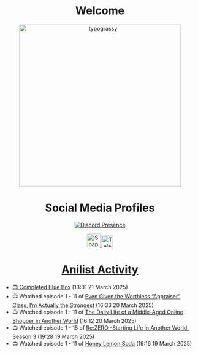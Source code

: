 <div align="center">

# Welcome
<a href="https://github.com/kawarimidoll/typograssy">
    <img alt="typograssy" src="https://typograssy.deno.dev/api?text=%E3%82%88%E3%81%86%E3%81%93%E3%81%9D%E3%81%BF%E3%81%AA%E3%81%95%E3%82%93%20-%20Sheby--&&l0=none&l1=82d9d0&l2=027353&l3=038c4c&l4=01402e&bg=none&frame=none&speed=100&comment=" width="421.99">
</a>

</div>

<div align="center">

# Social Media Profiles

[![Discord Presence](https://lanyard.cnrad.dev/api/612532963938271232)](https://discord.com/users/612532963938271232)


<a href="https://www.snapchat.com/add/a.sheby" title="Snapchat Profile">
    <img src="https://www.freepnglogos.com/uploads/snapchat-logo-png-0.png" width="35" alt="Snapchat Logo" />


<a href="https://t.me/ASheby" title="Telegram Profile">
    <img src="https://www.freepnglogos.com/uploads/telegram-logo-png-0.png" width="30" alt="Telegram Logo" />


</div>

<div align="center">

# Anilist Activity

</div>

<!-- ANILIST_ACTIVITY:start -->

-   📺 Completed [Blue Box](https://anilist.co/anime/170942) (13:01 21 March 2025)
-   📺 Watched episode 1 - 11 of [Even Given the Worthless “Appraiser” Class, I’m Actually the Strongest](https://anilist.co/anime/178548) (16:33 20 March 2025)
-   📺 Watched episode 1 - 11 of [The Daily Life of a Middle-Aged Online Shopper in Another World](https://anilist.co/anime/180292) (16:12 20 March 2025)
-   📺 Watched episode 1 - 15 of [Re:ZERO -Starting Life in Another World- Season 3](https://anilist.co/anime/163134) (19:28 19 March 2025)
-   📺 Watched episode 1 - 11 of [Honey Lemon Soda](https://anilist.co/anime/175443) (19:16 19 March 2025)

<!-- ANILIST_ACTIVITY:end -->
